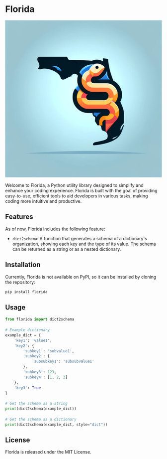 # Florida

![florida logo](images/florida.png)

Welcome to Florida, a Python utility library designed to simplify and enhance your coding experience. Florida is built with the goal of providing easy-to-use, efficient tools to aid developers in various tasks, making coding more intuitive and productive.

## Features

As of now, Florida includes the following feature:

- `dict2schema`: A function that generates a schema of a dictionary's organization, showing each key and the type of its value. The schema can be returned as a string or as a nested dictionary.

## Installation

Currently, Florida is not available on PyPI, so it can be installed by cloning the repository:

```bash
pip install florida
```

## Usage

```python
from florida import dict2schema

# Example dictionary
example_dict = {
    'key1': 'value1',
    'key2': {
        'subkey1': 'subvalue1',
        'subkey2': {
            'subsubkey1': 'subsubvalue1'
        },
        'subkey3': 123,
        'subkey4': [1, 2, 3]
    },
    'key3': True
}

# Get the schema as a string
print(dict2schema(example_dict))

# Get the schema as a dictionary
print(dict2schema(example_dict, style="dict"))
```

## License
Florida is released under the MIT License.
